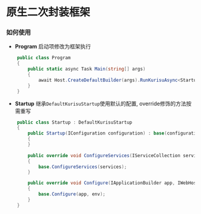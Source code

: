 # 原生二次封装框架
### 如何使用
- **Program** 启动项修改为框架执行
```csharp
    public class Program
    {
        public static async Task Main(string[] args)
        {
            await Host.CreateDefaultBuilder(args).RunKurisuAsync<Startup>();
        }
    }
```
- **Startup** 继承`DefaultKurisuStartup`使用默认的配置, override修饰的方法按需重写
```csharp 
    public class Startup : DefaultKurisuStartup
    {
        public Startup(IConfiguration configuration) : base(configuration)
        {
        }
        
        public override void ConfigureServices(IServiceCollection services)
        {
            base.ConfigureServices(services);
        }

        public override void Configure(IApplicationBuilder app, IWebHostEnvironment env)
        {
            base.Configure(app, env);
        }
    }
```
